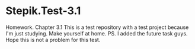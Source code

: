 # Stepik.Test-3.1
Homework. Chapter 3.1
This is a test repository with a test project because I'm just studying. 
Make yourself at home.
PS. I added the future task guys. Hope this is not a problem for this test.